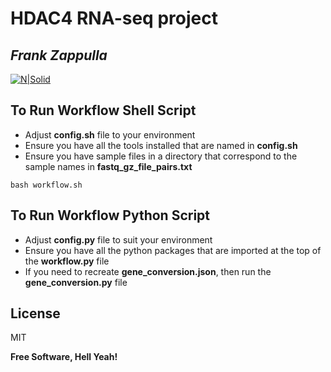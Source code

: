 # HDAC4 RNA-seq project
## _Frank Zappulla_

[![N|Solid](https://ddfoqzqsu0zvp.cloudfront.net/media/documents/school-of-engineering-wordmark-side-blue.png)](https://nodesource.com/products/nsolid)

## To Run Workflow Shell Script

- Adjust **config.sh** file to your environment
- Ensure you have all the tools installed that are named in **config.sh**
- Ensure you have sample files in a directory that correspond to the sample names in **fastq_gz_file_pairs.txt**

```
bash workflow.sh
```

## To Run Workflow Python Script

- Adjust **config.py** file to suit your environment
- Ensure you have all the python packages that are imported at the top of the **workflow.py** file
- If you need to recreate **gene_conversion.json**, then run the **gene_conversion.py** file




## License

MIT

**Free Software, Hell Yeah!**
